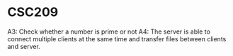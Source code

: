 # CSC209
A3: Check whether a number is prime or not
A4: The server is able to connect multiple clients at the same time and transfer files between clients and server.  
